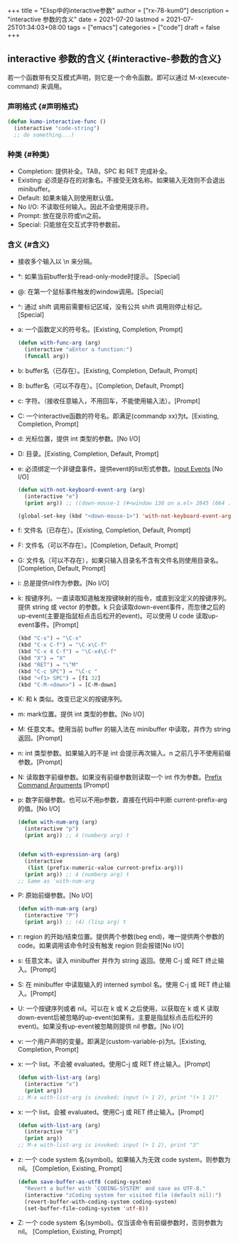 +++
title = "Elisp中的interactive参数"
author = ["rx-78-kum0"]
description = "interactive 参数的含义"
date = 2021-07-20
lastmod = 2021-07-25T01:34:03+08:00
tags = ["emacs"]
categories = ["code"]
draft = false
+++

## interactive 参数的含义 {#interactive-参数的含义}

若一个函数带有交互模式声明，则它是一个命令函数。即可以通过 M-x(execute-command) 来调用。


### 声明格式 {#声明格式}

```lisp
(defun kumo-interactive-func ()
  (interactive "code-string")
  ;; do something...)
```


### 种类 {#种类}

-   Completion: 提供补全。TAB，SPC 和 RET 完成补全。
-   Existing: 必须是存在的对象名。不接受无效名称。如果输入无效则不会退出 minibuffer。
-   Default: 如果未输入则使用默认值。
-   No I/O: 不读取任何输入。因此不会使用提示符。
-   Prompt: 放在提示符或\n之前。
-   Special: 只能放在交互式字符参数前。


### 含义 {#含义}

-   接收多个输入以 \n 来分隔。

-   \*: 如果当前buffer处于read-only-mode时提示。 [Special]
-   @: 在第一个鼠标事件触发的window调用。[Special]
-   ^: 通过 shift 调用前需要标记区域，没有公共 shift 调用则停止标记。[Special]

-   a: 一个函数定义的符号名。[Existing, Completion, Prompt]

    ```lisp
    (defun with-func-arg (arg)
      (interactive "aEnter a function:")
      (funcall arg))
    ```
-   b: buffer名（已存在）。[Existing, Completion, Default, Prompt]
-   B: buffer名（可以不存在）。[Completion, Default, Prompt]
-   c: 字符。（接收任意输入，不用回车，不能使用输入法）。[Prompt]
-   C: 一个interactive函数的符号名。即满足(commandp xx)为t。[Existing, Completion, Prompt]
-   d: 光标位置，提供 int 类型的参数。[No I/O]
-   D: 目录。[Existing, Completion, Default, Prompt]
-   e: 必须绑定一个非键盘事件。提供event的list形式参数。[Input Events](https://www.gnu.org/software/emacs/manual/html%5Fnode/elisp/Input-Events.html) [No I/O]

    ```lisp
    (defun with-not-keyboard-event-arg (arg)
      (interactive "e")
      (print arg)) ;; ((down-mouse-1 (#<window 130 on a.el> 2845 (664 . 365) 460355375 nil 2845 (94 . 15) nil (664 . 19) (7 . 23))))

    (global-set-key (kbd "<down-mouse-1>") 'with-not-keyboard-event-arg)
    ```
-   f: 文件名（已存在）。[Existing, Completion, Default, Prompt]
-   F: 文件名（可以不存在）。[Completion, Default, Prompt]
-   G: 文件名（可以不存在），如果只输入目录名不含有文件名则使用目录名。[Completion, Default, Prompt]
-   i: 总是提供nil作为参数。[No I/O]
-   k: 按键序列。一直读取知道触发按键映射的指令，或直到没定义的按键序列。提供 string 或 vector 的参数。k 只会读取down-event事件，而忽律之后的up-event(主要是指鼠标点击后松开的event)。可以使用 U code 读取up-event事件。[Prompt]

    ```lisp
    (kbd "C-x") ⇒ "\C-x"
    (kbd "C-x C-f") ⇒ "\C-x\C-f"
    (kbd "C-x 4 C-f") ⇒ "\C-x4\C-f"
    (kbd "X") ⇒ "X"
    (kbd "RET") ⇒ "\^M"
    (kbd "C-c SPC") ⇒ "\C-c "
    (kbd "<f1> SPC") ⇒ [f1 32]
    (kbd "C-M-<down>") ⇒ [C-M-down]
    ```
-   K: 和 k 类似。改变已定义的按键序列。
-   m: mark位置。提供 int 类型的参数。[No I/O]
-   M: 任意文本。使用当前 buffer 的输入法在 minibuffer 中读取，并作为 string 返回。[Prompt]
-   n: int 类型参数。如果输入的不是 int 会提示再次输入。n 之前几乎不使用前缀参数。[Prompt]
-   N: 读取数字前缀参数。如果没有前缀参数则读取一个 int 作为参数。[Prefix Command Arguments](https://www.gnu.org/software/emacs/manual/html%5Fnode/elisp/Prefix-Command-Arguments.html) [Prompt]
-   p: 数字前缀参数。也可以不用p参数，直接在代码中判断 current-prefix-arg 的值。[No I/O]

    ```lisp
    (defun with-num-arg (arg)
      (interactive "p")
      (print arg)) ;; 4 (numberp arg) t


    (defun with-expression-arg (arg)
      (interactive
       (list (prefix-numeric-value current-prefix-arg)))
      (print arg)) ;; 4 (numberp arg) t
    ;; Same as 'with-num-arg
    ```
-   P: 原始前缀参数。[No I/O]

    ```lisp
    (defun with-num-arg (arg)
      (interactive "P")
      (print arg)) ;; (4) (lisp arg) t
    ```
-   r: region 的开始/结束位置。提供两个参数(beg end)，唯一提供两个参数的code。如果调用该命令时没有触发 region 则会报错[No I/O]
-   s: 任意文本。读入 minibuffer 并作为 string 返回。使用 C-j 或 RET 终止输入。[Prompt]
-   S: 在 minibuffer 中读取输入的 interned symbol 名。使用 C-j 或 RET 终止输入。[Prompt]
-   U: 一个按键序列或者 nil。可以在 k 或 K 之后使用，以获取在 k 或 K 读取down-event后被忽略的up-event(如果有。主要是指鼠标点击后松开的event)。如果没有up-event被忽略则提供 nil 参数。[No I/O]
-   v: 一个用户声明的变量。即满足(custom-variable-p)为t。[Existing, Completion, Prompt]
-   x: 一个 list。不会被 evaluated。使用C-j 或 RET 终止输入。[Prompt]

    ```lisp
    (defun with-list-arg (arg)
      (interactive "x")
      (print arg))
    ;; M-x with-list-arg is invoked; input (+ 1 2), print "(+ 1 2)"
    ```
-   x: 一个 list。会被 evaluated。使用C-j 或 RET 终止输入。[Prompt]

    ```lisp
    (defun with-list-arg (arg)
      (interactive "X")
      (print arg))
    ;; M-x with-list-arg is invoked; input (+ 1 2), print "3"
    ```
-   z: 一个 code system 名(symbol)。如果输入为无效 code system，则参数为 nil。 [Completion, Existing, Prompt]

    ```lisp
    (defun save-buffer-as-utf8 (coding-system)
      "Revert a buffer with `CODING-SYSTEM' and save as UTF-8."
      (interactive "zCoding system for visited file (default nil):")
      (revert-buffer-with-coding-system coding-system)
      (set-buffer-file-coding-system 'utf-8))
    ```
-   Z: 一个 code system 名(symbol)。仅当该命令有前缀参数时，否则参数为 nil。 [Completion, Existing, Prompt]

